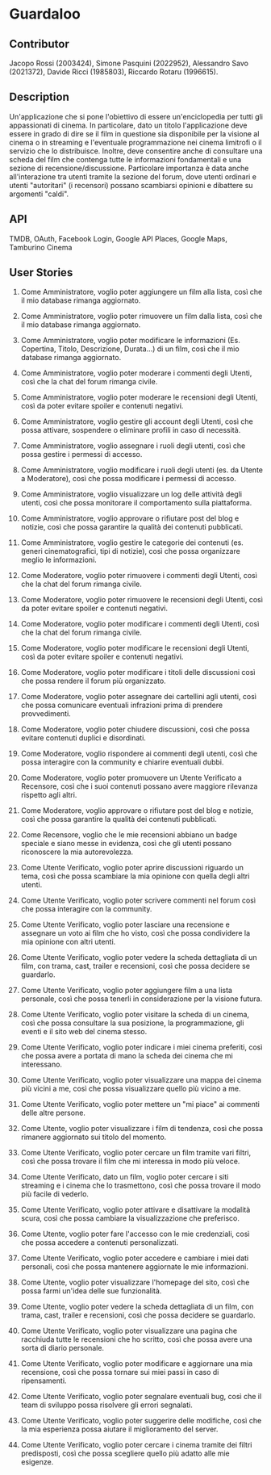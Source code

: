 # Guardaloo
## Contributor
Jacopo Rossi (2003424), Simone Pasquini (2022952), Alessandro Savo (2021372), Davide Ricci (1985803), Riccardo Rotaru (1996615).

## Description
Un'applicazione che si pone l'obiettivo di essere un'enciclopedia per tutti gli appassionati di cinema.
In particolare, dato un titolo l'applicazione deve essere in grado di dire se il film in questione sia disponibile per la visione al cinema o in streaming e l'eventuale programmazione nei cinema limitrofi o il servizio che lo distribuisce. Inoltre, deve consentire anche di consultare una scheda del film che contenga tutte le informazioni fondamentali e una sezione di recensione/discussione.
Particolare importanza è data anche all'interazione tra utenti tramite la sezione del forum, dove utenti ordinari e utenti "autoritari" (i recensori) possano scambiarsi opinioni e dibattere su argomenti "caldi".

## API
TMDB, OAuth, Facebook Login, Google API Places, Google Maps, Tamburino Cinema

## User Stories
1. Come Amministratore, voglio poter aggiungere un film alla lista, così che il mio database rimanga aggiornato.
2. Come Amministratore, voglio poter rimuovere un film dalla lista, così che il mio database rimanga aggiornato.
3. Come Amministratore, voglio poter modificare le informazioni (Es. Copertina, Titolo, Descrizione, Durata...) di un film, così che il mio database rimanga aggiornato.
4. Come Amministratore, voglio poter moderare i commenti degli Utenti, così che la chat del forum rimanga civile.
5. Come Amministratore, voglio poter moderare le recensioni degli Utenti, così da poter evitare spoiler e contenuti negativi.
6. Come Amministratore, voglio gestire gli account degli Utenti, così che possa attivare, sospendere o eliminare profili in caso di necessità.
7. Come Amministratore, voglio assegnare i ruoli degli utenti, così che possa gestire i permessi di accesso.
8. Come Amministratore, voglio modificare i ruoli degli utenti (es. da Utente a Moderatore), così che possa modificare i permessi di accesso.
9. Come Amministratore, voglio visualizzare un log delle attività degli utenti, così che possa monitorare il comportamento sulla piattaforma.
10. Come Amministratore, voglio approvare o rifiutare post del blog e notizie, così che possa garantire la qualità dei contenuti pubblicati.
11. Come Amministratore, voglio gestire le categorie dei contenuti (es. generi cinematografici, tipi di notizie), così che possa organizzare meglio le informazioni.

12. Come Moderatore, voglio poter rimuovere i commenti degli Utenti, così che la chat del forum rimanga civile.
13. Come Moderatore, voglio poter rimuovere le recensioni degli Utenti, così da poter evitare spoiler e contenuti negativi.
14. Come Moderatore, voglio poter modificare i commenti degli Utenti, così che la chat del forum rimanga civile.
15. Come Moderatore, voglio poter modificare le recensioni degli Utenti, così da poter evitare spoiler e contenuti negativi.
16. Come Moderatore, voglio poter modificare i titoli delle discussioni così che possa rendere il forum più organizzato.
17. Come Moderatore, voglio poter assegnare dei cartellini agli utenti, così che possa comunicare eventuali infrazioni prima di prendere provvedimenti.
18. Come Moderatore, voglio poter chiudere discussioni, così che possa evitare contenuti duplici e disordinati.
19. Come Moderatore, voglio rispondere ai commenti degli utenti, così che possa interagire con la community e chiarire eventuali dubbi.
20. Come Moderatore, voglio poter promuovere un Utente Verificato a Recensore, così che i suoi contenuti possano avere maggiore rilevanza rispetto agli altri.
21. Come Moderatore, voglio approvare o rifiutare post del blog e notizie, così che possa garantire la qualità dei contenuti pubblicati.
22. Come Recensore, voglio che le mie recensioni abbiano un badge speciale e siano messe in evidenza, così che gli utenti possano riconoscere la mia autorevolezza.

23. Come Utente Verificato, voglio poter aprire discussioni riguardo un tema, così che possa scambiare la mia opinione con quella degli altri utenti.
24. Come Utente Verificato, voglio poter scrivere commenti nel forum così che possa interagire con la community.
25. Come Utente Verificato, voglio poter lasciare una recensione e assegnare un voto ai film che ho visto, così che possa condividere la mia opinione con altri utenti.
26. Come Utente Verificato, voglio poter vedere la scheda dettagliata di un film, con trama, cast, trailer e recensioni, così che possa decidere se guardarlo.
27. Come Utente Verificato, voglio poter aggiungere film a una lista personale, così che possa tenerli in considerazione per la visione futura.
28. Come Utente Verificato, voglio poter visitare la scheda di un cinema, così che possa consultare la sua posizione, la programmazione, gli eventi e il sito web del cinema stesso.
29. Come Utente Verificato, voglio poter indicare i miei cinema preferiti, così che possa avere a portata di mano la scheda dei cinema che mi interessano.
30. Come Utente Verificato, voglio poter visualizzare una mappa dei cinema più vicini a me, così che possa visualizzare quello più vicino a me.
31. Come Utente Verificato, voglio poter mettere un "mi piace" ai commenti delle altre persone.
32. Come Utente, voglio poter visualizzare i film di tendenza, così che possa rimanere aggiornato sui titolo del momento.
33. Come Utente Verificato, voglio poter cercare un film tramite vari filtri, così che possa trovare il film che mi interessa in modo più veloce.
34. Come Utente Verificato, dato un film, voglio poter cercare i siti streaming e i cinema che lo trasmettono, così che possa trovare il modo più facile di vederlo.
35. Come Utente Verificato, voglio poter attivare e disattivare la modalità scura, così che possa cambiare la visualizzazione che preferisco.
36. Come Utente, voglio poter fare l'accesso con le mie credenziali, così che possa accedere a contenuti personalizzati.
37. Come Utente Verificato, voglio poter accedere e cambiare i miei dati personali, così che possa mantenere aggiornate le mie informazioni.
38. Come Utente, voglio poter visualizzare l'homepage del sito, così che possa farmi un'idea delle sue funzionalità.
39. Come Utente, voglio poter vedere la scheda dettagliata di un film, con trama, cast, trailer e recensioni, così che possa decidere se guardarlo.
40. Come Utente Verificato, voglio poter visualizzare una pagina che racchiuda tutte le recensioni che ho scritto, così che possa avere una sorta di diario personale.
41. Come Utente Verificato, voglio poter modificare e aggiornare una mia recensione, così che possa tornare sui miei passi in caso di ripensamenti.
42. Come Utente Verificato, voglio poter segnalare eventuali bug, così che il team di sviluppo possa risolvere gli errori segnalati.
43. Come Utente Verificato, voglio poter suggerire delle modifiche, così che la mia esperienza possa aiutare il miglioramento del server.
44. Come Utente Verificato, voglio poter cercare i cinema tramite dei filtri predisposti, così che possa scegliere quello più adatto alle mie esigenze.